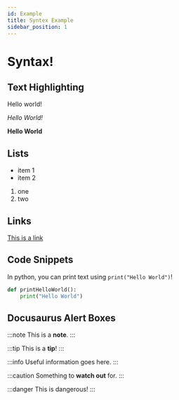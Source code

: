 ```yaml
---
id: Example
title: Syntex Example
sidebar_position: 1
---
```


# Syntax!
## Text Highlighting
Hello world!

*Hello World!* 

**Hello World**

## Lists
- item 1
- item 2

1. one 
2. two

## Links
[This is a link]("https://chargersrobotics.hdsb.ca")

## Code Snippets
In python, you can print text using `print("Hello World")`!

```py
def printHelloWorld():
    print("Hello World")
```

## Docusaurus Alert Boxes
:::note
This is a **note**.
:::

:::tip
This is a **tip**!
:::

:::info
Useful information goes here.
:::

:::caution
Something to **watch out** for.
:::

:::danger
This is dangerous!
:::
